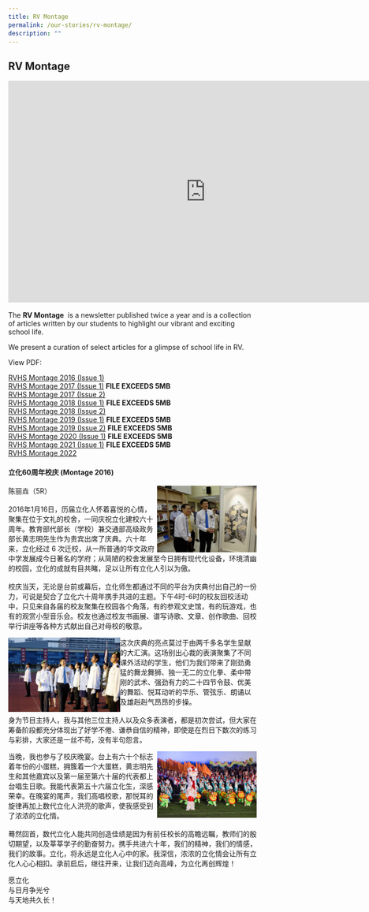 ```yaml
---
title: RV Montage
permalink: /our-stories/rv-montage/
description: ""
---
```

## RV&nbsp;Montage

<iframe allowfullscreen="true" height="450" width="800" frameborder="0" src="https://docs.google.com/presentation/d/e/2PACX-1vS78NT_sueGfyKOR_jV91KZ_65ASCwNWx3zXv6ndnX0K2JETvMRhhgG5myf1sfjiQxnxwhgLvgjx28V/embed?start=false&amp;loop=false&amp;delayms=3000"></iframe>

The&nbsp;**RV Montage**&nbsp;&nbsp;is a newsletter published twice a year and is a collection of articles written by our students to highlight our vibrant and exciting school life.  
  
We present a curation of select articles for a glimpse of school life in RV.  
  
View PDF:

[RVHS Montage 2016 (Issue 1)](/files/RVH%20Montage%202016%20Issue%201%20(pub).pdf)<br>
[RVHS Montage 2017 (Issue 1)](https://rivervalleyhigh.moe.edu.sg/qql/slot/u724/Events/Montage%202017/RVHS%20Montage%20Newsletter%20May%2017.pdf) **FILE EXCEEDS 5MB** <br>
[RVHS Montage 2017 (Issue 2)](/files/RVH%20Montage%202017_Issue2.pdf)<br>
[RVHS Montage 2018 (Issue 1)](https://rivervalleyhigh.moe.edu.sg/qql/slot/u724/Events/Montage%202018/RVH%20Montage%202018%20Issue%201.pdf) **FILE EXCEEDS 5MB** <br>
[RVHS Montage 2018 (Issue 2)](/files/RVH%20Montage%202018v2_FA_26oct.pdf)<br>
[RVHS Montage 2019 (Issue 1)](https://rivervalleyhigh.moe.edu.sg/qql/slot/u724/Events/Montage%202019/River%20Valley%20Montage%202019%20Issue%201.pdf) **FILE EXCEEDS 5MB**<br>
[RVHS Montage 2019 (Issue 2)](https://rivervalleyhigh.moe.edu.sg/qql/slot/u724/Events/Montage%202019/River%20Valley%20Montage%202019%20Issue%202_low%20res.pdf) **FILE EXCEEDS 5MB** <br>
[RVHS Montage 2020 (Issue 1)](https://rivervalleyhigh.moe.edu.sg/qql/slot/u724/Our%20Stories/River%20Valley%20Montage%202020%20Issue%201_191120.pdf) **FILE EXCEEDS 5MB** <br>
[RVHS Montage 2021 (Issue 1)](https://rivervalleyhigh.moe.edu.sg/qql/slot/u724/Our%20Stories/RV%20Montage%202021-Updated.pdf) **FILE EXCEEDS 5MB**<br>
[RVHS Montage 2022](https://rivervalleyhigh.moe.edu.sg/qql/slot/u724/Our%20Stories/RVHS_Montage2022_v6_FA2.pdf)

#### 立化60周年校庆 (Montage 2016)

<img src="/images/min-views-alumni-exhibits.jpg" style="width:40%" align=right>

陈丽垚（5R）<br><br>2016年1月16日，历届立化人怀着喜悦的心情，聚集在位于文礼的校舍，一同庆祝立化建校六十周年。教育部代部长（学校）兼交通部高级政务部长黄志明先生作为贵宾出席了庆典。六十年来，立化经过 6 次迁校，从一所普通的华文政府中学发展成今日著名的学府；从简陋的校舍发展至今日拥有现代化设备，环境清幽的校园，立化的成就有目共睹，足以让所有立化人引以为傲。<br><br>校庆当天，无论是台前或幕后，立化师生都通过不同的平台为庆典付出自己的一份力，可说是契合了立化六十周年携手共进的主题。下午4时-6时的校友回校活动中，只见来自各届的校友聚集在校园各个角落，有的参观文史馆，有的玩游戏，也有的观赏小型音乐会。校友也通过校友书画展、谱写诗歌、文章、创作歌曲、回校举行讲座等各种方式献出自己对母校的敬意。 <br clear=right>

<img src="/images/min-inspects-contingent.jpg" style="width:45%" align=left>

这次庆典的亮点莫过于由两千多名学生呈献的大汇演。这场别出心裁的表演聚集了不同课外活动的学生，他们为我们带来了刚劲勇猛的舞龙舞狮、独一无二的立化拳、柔中带刚的武术、强劲有力的二十四节令鼓、优美的舞蹈、悦耳动听的华乐、管弦乐、朗诵以及雄赳赳气昂昂的步操。<br><br>身为节目主持人，我与其他三位主持人以及众多表演者，都是初次尝试，但大家在筹备阶段都充分体现出了好学不倦、谦恭自信的精神，即使是在烈日下数次的练习与彩排，大家还是一丝不苟，没有半句怨言。<br clear=left>

<img src="/images/rv60-massdisplay.jpg" style="width:40%" align=right>

当晚，我也参与了校庆晚宴。台上有六十个标志着年份的小蛋糕，拥簇着一个大蛋糕，黄志明先生和其他嘉宾以及第一届至第六十届的代表都上台唱生日歌。我能代表第五十六届立化生，深感荣幸。在晚宴的尾声，我们高唱校歌，那悦耳的旋律再加上数代立化人洪亮的歌声，使我感受到了浓浓的立化情。<br><br>蓦然回首，数代立化人能共同创造佳绩是因为有前任校长的高瞻远瞩，教师们的殷切期望，以及莘莘学子的勤奋努力。携手共进六十年，我们的精神，我们的情感，我们的故事。立化，将永远是立化人心中的家。我深信，浓浓的立化情会让所有立化人心心相扣。承前启后，继往开来，让我们迈向高峰，为立化再创辉煌！<br clear=right>

愿立化<br>
与日月争光兮<br>
与天地共久长！